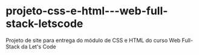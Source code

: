 # projeto-css-e-html---web-full-stack-letscode
Projeto de site para entrega do módulo de CSS e HTML do curso Web Full-Stack da Let's Code
